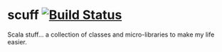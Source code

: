 scuff [![Build Status](https://travis-ci.org/nilskp/scuff.png?branch=scala-2.10)](https://travis-ci.org/nilskp/scuff)
=====

Scala stuff... a collection of classes and micro-libraries to make my life easier.
